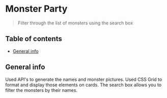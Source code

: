 # Monster Party
> Filter through the list of monsters using the search box

## Table of contents
* [General info](#general-info)

## General info
Used API's to generate the names and monster pictures. Used CSS Grid to format and display those elements on cards. The search box allows you to filter the monsters by their names.
